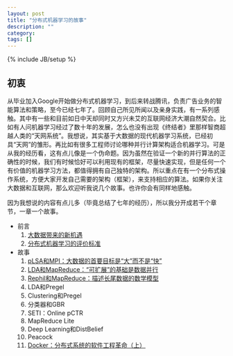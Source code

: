 ```yaml
---
layout: post
title: "分布式机器学习的故事"
description: ""
category:
tags: []
---
```

{% include JB/setup %}

## 初衷 ##

从毕业加入Google开始做分布式机器学习，到后来转战腾讯，负责广告业务的智能算法和策略，至今已经七年了。回顾自己所见所闻以及亲身实践，有一系列感触。其中有一些和目前如日中天却同时又方兴未艾的互联网经济大潮自然契合。比如有人问机器学习经过了数十年的发展，怎么也没有出现《终结者》里那样智商超越人类的“天网系统”。我想说，其实基于大数据的现代机器学习系统，已经初具“天网”的雏形。再比如有很多工程师讨论哪种并行计算架构适合机器学习。可是从我的经历看，这有点儿像是一个伪命题。因为虽然在验证一个新的并行算法的正确性的时候，我们有时候恰好可以利用现有的框架，尽量快速实现，但是任何一个有价值的机器学习方法，都值得拥有自己独特的架构。所以重点在有一个分布式操作系统，方便大家开发自己需要的架构（框架），来支持相应的算法。如果你关注大数据和互联网，那么欢迎听我说几个故事。也许你会有同样地感触。

因为我想说的内容有点儿多（毕竟总结了七年的经历），所以我分开成若干个章节，一章一个故事。

* 前言
   1. [大数据带来的新机遇](http://cxwangyi.github.io/story/00_0_new_era.md.html)
   1. [分布式机器学习的评价标准](http://cxwangyi.github.io/story/00_1_principles.md.html)
* 故事
   1. [pLSA和MPI：大数据的首要目标是“大”而不是“快”](http://cxwangyi.github.io/story/01_plsa_and_mpi.md.html)
   1. [LDA和MapReduce：“可扩展”的基础是数据并行](http://cxwangyi.github.io/story/02_lda_and_mapreduce.md.html)
   1. [Rephil和MapReduce：描述长尾数据的数学模型](http://cxwangyi.github.io/story/03_rephil_and_mapreduce.md.html)
   1. LDA和Pregel
   1. Clustering和Pregel
   1. 分类器和GBR
   1. SETI：Online pCTR
   1. MapReduce Lite
   1. Deep Learning和DistBelief
   1. Peacock
   1. [Docker：分布式系统的软件工程革命（上）](http://cxwangyi.github.io/story/docker_revolution_1.md.html)
